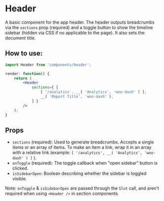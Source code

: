 Header
====

A basic component for the app header. The header outputs breadcrumbs via the `sections` prop (required) and a toggle button to show the timeline sidebar (hidden via CSS if no applicable to the page). It also sets the document title.

## How to use:

```jsx
import Header from 'components/header';

render: function() {
	return (
		<Header
			sections={ [
				[ '/analytics', __( 'Analytics', 'woo-dash' ) ],
				__( 'Report Title', 'woo-dash' ),
			] }
		/>
  	);
}
```

## Props

* `sections` (required): Used to generate breadcrumbs. Accepts a single items or an array of items. To make an item a link, wrap it in an array with a relative link (example: `[ '/analytics', __( 'Analytics', 'woo-dash' ) ]` ).
* `onToggle` (required): The toggle callback when "open sidebar" button is clicked.
* `isSidebarOpen`: Boolean describing whether the sidebar is toggled visible.

Note: `onToggle` & `isSidebarOpen` are passed through the `Slot` call, and aren't required when using `<Header />` in section components.
